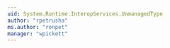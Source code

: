 ```yaml
---
uid: System.Runtime.InteropServices.UnmanagedType
author: "rpetrusha"
ms.author: "ronpet"
manager: "wpickett"
---
```

